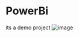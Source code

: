# PowerBi
its a demo project
![image](https://github.com/user-attachments/assets/3444cb01-a145-4874-ac2b-61ed66fd618d)
